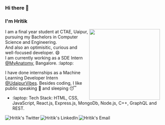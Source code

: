 ### Hi there 👋
### I'm Hritik 
<img align='right' src="https://giphy.com/gifs/3o7qE1YN7aBOFPRw8E/html5" width="230">

I am a final year student at CTAE, Uaipur, pursuing my Bachelors in Computer Science and Engineering.<br>
And also an optimisitic, curious and well-focused developer. :smile: <br>
I am currently working as a SDE Intern [@MyAnatomy](https://myanatomy.in/), Bangalore. :laptop: <br>

I have done internships as a Machine Learning Developer Intern [@UdaipurVibes](https://www.udaipurvibes.com/).
Besides coding, I like public speaking :microphone: and sleeping :sleeping:

- :laptop: Tech Stack: HTML, CSS, JavaScript, React.js, Express.js, MongoDb, Node.js, C++, GraphQL and REST.


<a href="https://twitter.com/hrit_ikkumar">
  <img align="left" alt="Hritik's Twitter" src="https://img.icons8.com/bubbles/50/000000/twitter.png"/>
</a>

<a href="https://www.linkedin.com/in/hritik-kumar/">
  <img align="left" alt="Hritik's LinkedIn" src="https://img.icons8.com/bubbles/50/000000/linkedin.png"/>
</a>

<a href="mailto:hritix@gmail.com">
  <img align="left" alt="Hritik's Email" src="https://img.icons8.com/bubbles/50/000000/gmail.png"/>
</a>
<!--
**hrit-ikkumar/hrit-ikkumar** is a ✨ _special_ ✨ repository because its `README.md` (this file) appears on your GitHub profile.

Here are some ideas to get you started:

- 🔭 I’m currently working on ...
- 🌱 I’m currently learning ...
- 👯 I’m looking to collaborate on ...
- 🤔 I’m looking for help with ...
- 💬 Ask me about ...
- 📫 How to reach me: ...
- 😄 Pronouns: ...
- ⚡ Fun fact: ...
-->
